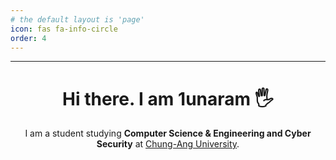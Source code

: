 ```yaml
---
# the default layout is 'page'
icon: fas fa-info-circle
order: 4
---
```


---
<div align="center">

<h1>Hi there. I am 1unaram 🖐</h1>
I am a student studying <b>Computer Science & Engineering and Cyber Security</b> at <a href="https://www.cau.ac.kr/index.do" target="_blank">Chung-Ang University</a>.

</div>